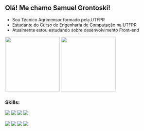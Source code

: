 ## Olá! Me chamo Samuel Grontoski!

- Sou Técnico Agrimensor formado pela UTFPR
- Estudante do Curso de Engenharia de Computação na UTFPR
- Atualmente estou estudando sobre desenvolvimento Front-end

<div>
  <img height="180em" src="https://github-readme-stats.vercel.app/api?username=samuelGrontoski&show_icons=true&theme=blue-green&include_all_comits=true$count_private=true"/>
  <img height="180em" src="https://github-readme-stats.vercel.app/api/top-langs/?username=samuelGrontoski&layout=compact&langs_count=16&theme=blue-green"/>
</div>
  
### Skills:

<div>
  <a><img src="https://img.shields.io/badge/HTML-239120?style=for-the-badge&logo=html5&logoColor=white"></a>
  <a><img src="https://img.shields.io/badge/CSS-239120?&style=for-the-badge&logo=css3&logoColor=white"></a>
  <a><img src="https://img.shields.io/badge/JavaScript-323330?style=for-the-badge&logo=javascript&logoColor=F7DF1E"></a>
  <a><img src="https://img.shields.io/badge/C%2B%2B-00599C?style=for-the-badge&logo=c%2B%2B&logoColor=white"></a>
</div>
<br>
<div>
  <a href="https://instagram.com/samuka_art3/" target="_blank"><img src="https://img.shields.io/badge/Instagram-E4405F?style=for-the-badge&logo=instagram&logoColor=white" target="_blank"></a>
  <a href="https://twitter.com/samuka_art3/" target="_blank"><img src="https://img.shields.io/badge/Twitter-1DA1F2?style=for-the-badge&logo=twitter&logoColor=white" target="_blank"></a>
    <a href="mailto:samuelgrontoski@gmail.com" target="_blank"><img src="https://img.shields.io/badge/Gmail-D14836?style=for-the-badge&logo=gmail&logoColor=white" target="_blank"></a>
  <a href="https://discord.gg/Ev49c66Mmq" target="_blank"><img src="https://img.shields.io/badge/Discord-7289DA?style=for-the-badge&logo=discord&logoColor=white" target="_blank"></a>
</div>
